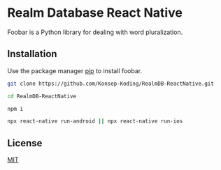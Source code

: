 # Realm Database React Native

Foobar is a Python library for dealing with word pluralization.

## Installation

Use the package manager [pip](https://pip.pypa.io/en/stable/) to install foobar.

```bash
git clone https://github.com/Konsep-Koding/RealmDB-ReactNative.git
```

```bash
cd RealmDB-ReactNative
```

```bash
npm i
```

```bash
npx react-native run-android || npx react-native run-ios
```

## License
[MIT](https://choosealicense.com/licenses/mit/)
